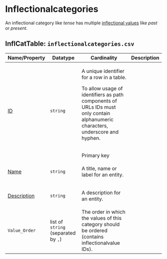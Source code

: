 # Inflectionalcategories
An inflectional category like *tense* has multiple [inflectional values](../inflectionalvalues) like *past* or *present*.

## InflCatTable: `inflectionalcategories.csv`

Name/Property | Datatype | Cardinality | Description
 --- | --- | --- | --- 
[ID](http://cldf.clld.org/v1.0/terms.rdf#id) | `string` | <div>             <p>A unique identifier for a row in a table.</p>             <p>                 To allow usage of identifiers as path components of URLs                 IDs must only contain alphanumeric characters, underscore and hyphen.             </p>         </div>         <br>Primary key
[Name](http://cldf.clld.org/v1.0/terms.rdf#name) | `string` | <div>             <p>A title, name or label for an entity.</p>         </div>         
[Description](http://cldf.clld.org/v1.0/terms.rdf#description) | `string` | <div>             <p>A description for an entity.</p>         </div>         
`Value_Order` | list of `string` (separated by `,`) | The order in which the values of this category should be ordered (contains inflectionalvalue IDs).